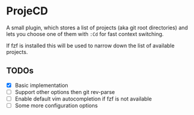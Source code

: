 # ProjeCD

A small plugin, which stores a list of projects (aka git root directories) and
lets you choose one of them with `:Cd` for fast context switching.

If fzf is installed this will be used to narrow down the list of available
projects.

## TODOs

- [X] Basic implementation
- [ ] Support other options then git rev-parse
- [ ] Enable default vim autocompletion if fzf is not available
- [ ] Some more configuration options
